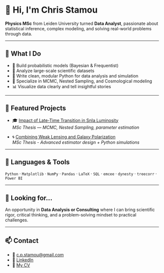 # 👋 Hi, I'm Chris Stamou

**Physics MSc** from Leiden University turned **Data Analyst**, passionate about statistical inference, complex modeling, and solving real-world problems through data.

---

## 🔬 What I Do

- 🧠 Build probabilistic models (Bayesian & Frequentist)
- 🧪 Analyze large-scale scientific datasets
- 🐍 Write clean, modular Python for data analysis and simulation
- 🔭 Specialize in MCMC, Nested Sampling, and Cosmological modeling
- 📊 Visualize data clearly and tell insightful stories

---

## 📂 Featured Projects

- 🎓 [Impact of Late-Time Transition in SnIa Luminosity](https://github.com/ChrisStamou/Thesis-2025)  
  *MSc Thesis — MCMC, Nested Sampling, parameter estimation*

- 🌀 [Combining Weak Lensing and Galaxy Polarization](https://github.com/Chrisostomos-Stamou/Combining-Weak-Lensing-and-Galaxy-Light-Polarisation)  
  *MSc Thesis - Advanced estimator design + Python simulations*

---

## 🧰 Languages & Tools

`Python` · `Matplotlib` · `NumPy` · `Pandas` · `LaTeX` · `SQL` · `emcee` · `dynesty` · `treecorr` · `Power BI`

---

## 🚀 Looking for...

An opportunity in **Data Analysis or Consulting** where I can bring scientific rigor, critical thinking, and a problem-solving mindset to practical challenges.

---

## 📫 Contact

- 📧 c.p.stamou@gmail.com  
- 🔗 [LinkedIn](https://www.linkedin.com/in/chris-stamou)  
- 🔗 [My CV](https://github.com/ChrisStamou/ChrisStamou/blob/main/Stamou_CV.pdf)

